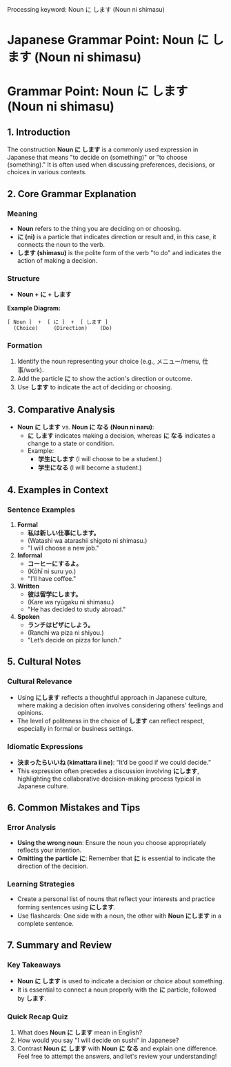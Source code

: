 Processing keyword: Noun に します (Noun ni shimasu)
# Japanese Grammar Point: Noun に します (Noun ni shimasu)
# Grammar Point: Noun に します (Noun ni shimasu)
## 1. Introduction
The construction **Noun に します** is a commonly used expression in Japanese that means "to decide on (something)" or "to choose (something)." It is often used when discussing preferences, decisions, or choices in various contexts.
## 2. Core Grammar Explanation
### Meaning
- **Noun** refers to the thing you are deciding on or choosing.
- **に (ni)** is a particle that indicates direction or result and, in this case, it connects the noun to the verb.
- **します (shimasu)** is the polite form of the verb "to do" and indicates the action of making a decision.
### Structure
- **Noun + に + します**
  
**Example Diagram:**
```
[ Noun ]  +  [ に ]  +  [ します ]
  (Choice)     (Direction)    (Do)
```
### Formation
1. Identify the noun representing your choice (e.g., メニュー/menu, 仕事/work).
2. Add the particle **に** to show the action's direction or outcome.
3. Use **します** to indicate the act of deciding or choosing.
## 3. Comparative Analysis
- **Noun に します** vs. **Noun に なる (Noun ni naru)**: 
  - **に します** indicates making a decision, whereas **に なる** indicates a change to a state or condition.
  - Example: 
    - **学生にします** (I will choose to be a student.)
    - **学生になる** (I will become a student.)
## 4. Examples in Context
### Sentence Examples
1. **Formal**
   - **私は新しい仕事にします。**  
   - (Watashi wa atarashii shigoto ni shimasu.)  
   - "I will choose a new job."
2. **Informal**
   - **コーヒーにするよ。**  
   - (Kōhī ni suru yo.)  
   - "I’ll have coffee."
3. **Written**
   - **彼は留学にします。**  
   - (Kare wa ryūgaku ni shimasu.)  
   - "He has decided to study abroad."
4. **Spoken**
   - **ランチはピザにしよう。**  
   - (Ranchi wa piza ni shiyou.)  
   - "Let’s decide on pizza for lunch."
## 5. Cultural Notes
### Cultural Relevance
- Using **にします** reflects a thoughtful approach in Japanese culture, where making a decision often involves considering others' feelings and opinions.
- The level of politeness in the choice of **します** can reflect respect, especially in formal or business settings.
### Idiomatic Expressions
- **決まったらいいね (kimattara ii ne)**: “It’d be good if we could decide.”
- This expression often precedes a discussion involving **にします**, highlighting the collaborative decision-making process typical in Japanese culture.
## 6. Common Mistakes and Tips
### Error Analysis
- **Using the wrong noun**: Ensure the noun you choose appropriately reflects your intention.
- **Omitting the particle に**: Remember that **に** is essential to indicate the direction of the decision.
### Learning Strategies
- Create a personal list of nouns that reflect your interests and practice forming sentences using **にします**.
- Use flashcards: One side with a noun, the other with **Noun にします** in a complete sentence.
## 7. Summary and Review
### Key Takeaways
- **Noun に します** is used to indicate a decision or choice about something.
- It is essential to connect a noun properly with the **に** particle, followed by **します**.
### Quick Recap Quiz
1. What does **Noun に します** mean in English?
2. How would you say "I will decide on sushi" in Japanese?
3. Contrast **Noun に します** with **Noun に なる** and explain one difference.
Feel free to attempt the answers, and let's review your understanding!
